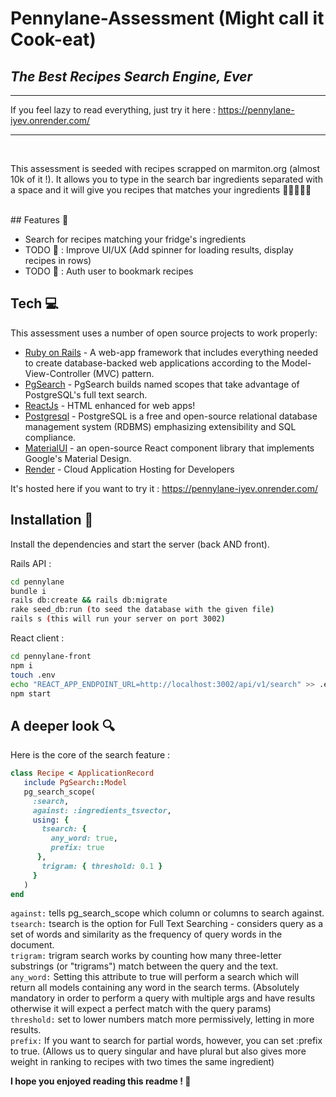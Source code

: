 # Pennylane-Assessment (Might call it Cook-eat)
## _The Best Recipes Search Engine, Ever_
****
If you feel lazy to read everything, just try it here : https://pennylane-iyev.onrender.com/
****
<br>


This assessment is seeded with recipes scrapped on marmiton.org (almost 10k of it !).
It allows you to type in the search bar ingredients separated with a space and it will
give you recipes that matches your ingredients 🥔🥒🥩🧑‍🍳

<br>
## Features 🚀

- Search for recipes matching your fridge's ingredients
- TODO 🚧 : Improve UI/UX (Add spinner for loading results, display recipes in rows)
- TODO 🚧 : Auth user to bookmark recipes

## Tech 💻

This assessment uses a number of open source projects to work properly:

- [Ruby on Rails] - A web-app framework that includes everything needed to create database-backed web applications according to the Model-View-Controller (MVC) pattern.  
- [PgSearch] - PgSearch builds named scopes that take advantage of PostgreSQL's full text search.
- [ReactJs] - HTML enhanced for web apps!
- [Postgresql] - PostgreSQL is a free and open-source relational database management system (RDBMS) emphasizing extensibility and SQL compliance.
- [MaterialUI] -  an open-source React component library that implements Google's Material Design.
- [Render] - Cloud Application Hosting for Developers

It's hosted here if you want to try it : https://pennylane-iyev.onrender.com/

## Installation 🔨

Install the dependencies and start the server (back AND front).

Rails API :
```sh
cd pennylane
bundle i
rails db:create && rails db:migrate
rake seed_db:run (to seed the database with the given file)
rails s (this will run your server on port 3002)
```

React client :

```sh
cd pennylane-front
npm i
touch .env
echo "REACT_APP_ENDPOINT_URL=http://localhost:3002/api/v1/search" >> .env
npm start   
```

## A deeper look 🔍
Here is the core of the search feature :
 ```ruby
class Recipe < ApplicationRecord
    include PgSearch::Model
    pg_search_scope(
      :search,
      against: :ingredients_tsvector,
      using: {
        tsearch: {
          any_word: true,
          prefix: true
       },
        trigram: { threshold: 0.1 }
      }
    )
end
```
```against:``` tells pg_search_scope which column or columns to search against.  
```tsearch:``` tsearch is the option for Full Text Searching - considers query as a set of words and similarity as the frequency of query words in the document.  
```trigram:``` trigram search works by counting how many three-letter substrings (or "trigrams") match between the query and the text.  
```any_word:``` Setting this attribute to true will perform a search which will return all models containing any word in the search terms. (Absolutely mandatory in order to perform a query with multiple args and have results otherwise it will expect a perfect match with the query params)  
```threshold:``` set to lower numbers match more permissively, letting in more results.  
```prefix:``` If you want to search for partial words, however, you can set :prefix to true. (Allows us to query singular and have plural but also gives more weight in ranking to recipes with two times the same ingredient)


**I hope you enjoyed reading this readme ! 🎉**

   [ReactJs]: <https://fr.react.dev>
   [PgSearch]: <https://github.com/Casecommons/pg_search>
   [Postgresql]: <https://www.postgresql.org>
   [Ruby on Rails]: <https://rubyonrails.org/>
   [MaterialUI]: <https://mui.com>
   [Render]: <https://render.com>
   
